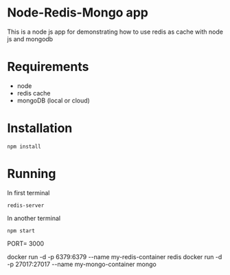 # Node-Redis-Mongo app
This is a node js app for demonstrating how to use redis as cache with node js and mongodb

# Requirements
- node
- redis cache
- mongoDB (local or cloud)

# Installation
```
npm install
```

# Running
In first terminal
```
redis-server
```
In another terminal
```
npm start
``` 
PORT= 3000

docker run -d -p 6379:6379 --name my-redis-container redis
docker run -d -p 27017:27017 --name my-mongo-container mongo
